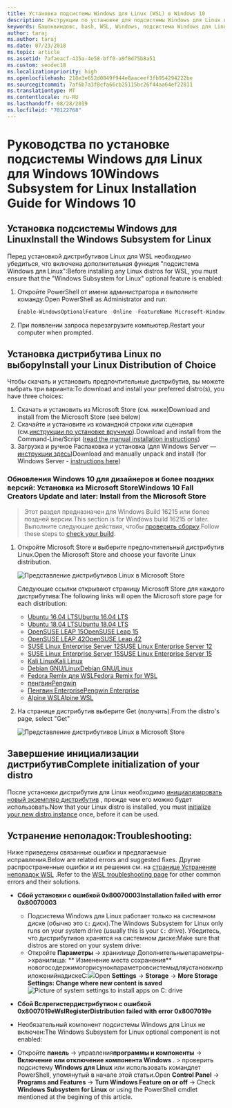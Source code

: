 ```yaml
---
title: Установка подсистемы Windows для Linux (WSL) в Windows 10
description: Инструкции по установке для подсистемы Windows для Linux в Windows 10.
keywords: Башонвиндовс, bash, WSL, Windows, подсистема Windows для Linux, виндовссубсистем, Ubuntu, Debian, SUSE, Windows 10, install
author: taraj
ms.author: taraj
ms.date: 07/23/2018
ms.topic: article
ms.assetid: 7afaeacf-435a-4e58-bff0-a9f0d75b8a51
ms.custom: seodec18
ms.localizationpriority: high
ms.openlocfilehash: 218e3e652d0849f944e8aaceef3fb954294222be
ms.sourcegitcommit: 7af6b7a3f8cfa66cb25115bc26f44aa64ef22811
ms.translationtype: MT
ms.contentlocale: ru-RU
ms.lasthandoff: 08/28/2019
ms.locfileid: "70122768"
---
```

# <a name="windows-subsystem-for-linux-installation-guide-for-windows-10"></a><span data-ttu-id="3cb8c-104">Руководства по установке подсистемы Windows для Linux для Windows 10</span><span class="sxs-lookup"><span data-stu-id="3cb8c-104">Windows Subsystem for Linux Installation Guide for Windows 10</span></span>

## <a name="install-the-windows-subsystem-for-linux"></a><span data-ttu-id="3cb8c-105">Установка подсистемы Windows для Linux</span><span class="sxs-lookup"><span data-stu-id="3cb8c-105">Install the Windows Subsystem for Linux</span></span>

<span data-ttu-id="3cb8c-106">Перед установкой дистрибутивов Linux для WSL необходимо убедиться, что включена дополнительная функция "подсистема Windows для Linux":</span><span class="sxs-lookup"><span data-stu-id="3cb8c-106">Before installing any Linux distros for WSL, you must ensure that the "Windows Subsystem for Linux" optional feature is enabled:</span></span>

1. <span data-ttu-id="3cb8c-107">Откройте PowerShell от имени администратора и выполните команду:</span><span class="sxs-lookup"><span data-stu-id="3cb8c-107">Open PowerShell as Administrator and run:</span></span>
    ```powershell
    Enable-WindowsOptionalFeature -Online -FeatureName Microsoft-Windows-Subsystem-Linux
    ```

2. <span data-ttu-id="3cb8c-108">При появлении запроса перезагрузите компьютер.</span><span class="sxs-lookup"><span data-stu-id="3cb8c-108">Restart your computer when prompted.</span></span>

## <a name="install-your-linux-distribution-of-choice"></a><span data-ttu-id="3cb8c-109">Установка дистрибутива Linux по выбору</span><span class="sxs-lookup"><span data-stu-id="3cb8c-109">Install your Linux Distribution of Choice</span></span>
<span data-ttu-id="3cb8c-110">Чтобы скачать и установить предпочтительные дистрибутив, вы можете выбрать три варианта:</span><span class="sxs-lookup"><span data-stu-id="3cb8c-110">To download and install your preferred distro(s), you have three choices:</span></span>
1. <span data-ttu-id="3cb8c-111">Скачать и установить из Microsoft Store (см. ниже)</span><span class="sxs-lookup"><span data-stu-id="3cb8c-111">Download and install from the Microsoft Store (see below)</span></span>
1. <span data-ttu-id="3cb8c-112">Скачайте и установите из командной строки или сценария (см.[инструкции по установке вручную](install-manual.md)).</span><span class="sxs-lookup"><span data-stu-id="3cb8c-112">Download and install from the Command-Line/Script ([read the manual installation instructions](install-manual.md))</span></span>
1. <span data-ttu-id="3cb8c-113">Загрузка и ручное Распаковка и установка (для Windows Server — [инструкции здесь](install-on-server.md))</span><span class="sxs-lookup"><span data-stu-id="3cb8c-113">Download and manually unpack and install (for Windows Server - [instructions here](install-on-server.md))</span></span>

### <a name="windows-10-fall-creators-update-and-later-install-from-the-microsoft-store"></a><span data-ttu-id="3cb8c-114">Обновления Windows 10 для дизайнеров и более поздних версий: Установка из Microsoft Store</span><span class="sxs-lookup"><span data-stu-id="3cb8c-114">Windows 10 Fall Creators Update and later: Install from the Microsoft Store</span></span>

> <span data-ttu-id="3cb8c-115">Этот раздел предназначен для Windows Build 16215 или более поздней версии.</span><span class="sxs-lookup"><span data-stu-id="3cb8c-115">This section is for Windows build 16215 or later.</span></span>  <span data-ttu-id="3cb8c-116">Выполните следующие действия, чтобы [проверить сборку](troubleshooting.md#check-your-build-number).</span><span class="sxs-lookup"><span data-stu-id="3cb8c-116">Follow these steps to [check your build](troubleshooting.md#check-your-build-number).</span></span> 

1. <span data-ttu-id="3cb8c-117">Откройте Microsoft Store и выберите предпочтительный дистрибутив Linux.</span><span class="sxs-lookup"><span data-stu-id="3cb8c-117">Open the Microsoft Store and choose your favorite Linux distribution.</span></span>

    ![Представление дистрибутивов Linux в Microsoft Store](media/store.png)

    <span data-ttu-id="3cb8c-119">Следующие ссылки открывают страницу Microsoft Store для каждого дистрибутива:</span><span class="sxs-lookup"><span data-stu-id="3cb8c-119">The following links will open the Microsoft store page for each distribution:</span></span>

    * [<span data-ttu-id="3cb8c-120">Ubuntu 16,04 LTS</span><span class="sxs-lookup"><span data-stu-id="3cb8c-120">Ubuntu 16.04 LTS</span></span>](https://www.microsoft.com/store/apps/9pjn388hp8c9)
    * [<span data-ttu-id="3cb8c-121">Ubuntu 18,04 LTS</span><span class="sxs-lookup"><span data-stu-id="3cb8c-121">Ubuntu 18.04 LTS</span></span>](https://www.microsoft.com/store/apps/9N9TNGVNDL3Q)
    * [<span data-ttu-id="3cb8c-122">OpenSUSE LEAP 15</span><span class="sxs-lookup"><span data-stu-id="3cb8c-122">OpenSUSE Leap 15</span></span>](https://www.microsoft.com/store/apps/9n1tb6fpvj8c)
    * [<span data-ttu-id="3cb8c-123">OpenSUSE LEAP 42</span><span class="sxs-lookup"><span data-stu-id="3cb8c-123">OpenSUSE Leap 42</span></span>](https://www.microsoft.com/store/apps/9njvjts82tjx)
    * [<span data-ttu-id="3cb8c-124">SUSE Linux Enterprise Server 12</span><span class="sxs-lookup"><span data-stu-id="3cb8c-124">SUSE Linux Enterprise Server 12</span></span>](https://www.microsoft.com/store/apps/9p32mwbh6cns)
    * [<span data-ttu-id="3cb8c-125">SUSE Linux Enterprise Server 15</span><span class="sxs-lookup"><span data-stu-id="3cb8c-125">SUSE Linux Enterprise Server 15</span></span>](https://www.microsoft.com/store/apps/9pmw35d7fnlx)
    * [<span data-ttu-id="3cb8c-126">Kali Linux</span><span class="sxs-lookup"><span data-stu-id="3cb8c-126">Kali Linux</span></span>](https://www.microsoft.com/store/apps/9PKR34TNCV07)
    * [<span data-ttu-id="3cb8c-127">Debian GNU/Linux</span><span class="sxs-lookup"><span data-stu-id="3cb8c-127">Debian GNU/Linux</span></span>](https://www.microsoft.com/store/apps/9MSVKQC78PK6)
    * [<span data-ttu-id="3cb8c-128">Fedora Remix для WSL</span><span class="sxs-lookup"><span data-stu-id="3cb8c-128">Fedora Remix for WSL</span></span>](https://www.microsoft.com/store/apps/9n6gdm4k2hnc)
    * [<span data-ttu-id="3cb8c-129">пенгвин</span><span class="sxs-lookup"><span data-stu-id="3cb8c-129">Pengwin</span></span>](https://www.microsoft.com/store/apps/9NV1GV1PXZ6P)
    * [<span data-ttu-id="3cb8c-130">Пенгвин Enterprise</span><span class="sxs-lookup"><span data-stu-id="3cb8c-130">Pengwin Enterprise</span></span>](https://www.microsoft.com/store/apps/9N8LP0X93VCP)
    * [<span data-ttu-id="3cb8c-131">Alpine WSL</span><span class="sxs-lookup"><span data-stu-id="3cb8c-131">Alpine WSL</span></span>](https://www.microsoft.com/store/apps/9p804crf0395)

1. <span data-ttu-id="3cb8c-132">На странице дистрибутив выберите Get (получить).</span><span class="sxs-lookup"><span data-stu-id="3cb8c-132">From the distro's page, select "Get"</span></span>

    ![Представление дистрибутивов Linux в Microsoft Store](media/UbuntuStore.png)

## <a name="complete-initialization-of-your-distro"></a><span data-ttu-id="3cb8c-134">Завершение инициализации дистрибутив</span><span class="sxs-lookup"><span data-stu-id="3cb8c-134">Complete initialization of your distro</span></span>
<span data-ttu-id="3cb8c-135">После установки дистрибутив для Linux необходимо [инициализировать новый экземпляр дистрибутив](initialize-distro.md) , прежде чем его можно будет использовать.</span><span class="sxs-lookup"><span data-stu-id="3cb8c-135">Now that your Linux distro is installed, you must [initialize your new distro instance](initialize-distro.md) once, before it can be used.</span></span>

## <a name="troubleshooting"></a><span data-ttu-id="3cb8c-136">Устранение неполадок:</span><span class="sxs-lookup"><span data-stu-id="3cb8c-136">Troubleshooting:</span></span> 

<span data-ttu-id="3cb8c-137">Ниже приведены связанные ошибки и предлагаемые исправления.</span><span class="sxs-lookup"><span data-stu-id="3cb8c-137">Below are related errors and suggested fixes.</span></span> <span data-ttu-id="3cb8c-138">Другие распространенные ошибки и их решения см. на [странице Устранение неполадок WSL](troubleshooting.md) .</span><span class="sxs-lookup"><span data-stu-id="3cb8c-138">Refer to the [WSL troubleshooting page](troubleshooting.md) for other common errors and their solutions.</span></span>

* <span data-ttu-id="3cb8c-139">**Сбой установки с ошибкой 0x80070003**</span><span class="sxs-lookup"><span data-stu-id="3cb8c-139">**Installation failed with error 0x80070003**</span></span>
    * <span data-ttu-id="3cb8c-140">Подсистема Windows для Linux работает только на системном диске (обычно это `C:` диск).</span><span class="sxs-lookup"><span data-stu-id="3cb8c-140">The Windows Subsystem for Linux only runs on your system drive (usually this is your `C:` drive).</span></span> <span data-ttu-id="3cb8c-141">Убедитесь, что дистрибутивов хранятся на системном диске:</span><span class="sxs-lookup"><span data-stu-id="3cb8c-141">Make sure that distros are stored on your system drive:</span></span>  
    * <span data-ttu-id="3cb8c-142">Откройте **Параметры** -> хранилище Дополнительныепараметры->хранилища: \*\* Изменение места сохранения\*\*
    новогосодержимогорисунокпараметровсистемыдляустановкиприложенийнадискеC:![](media/AppStorage.png)</span><span class="sxs-lookup"><span data-stu-id="3cb8c-142">Open **Settings** -> **Storage** -> **More Storage Settings: Change where new content is saved**
![Picture of system settings to install apps on C: drive](media/AppStorage.png)</span></span>
    
    
 * <span data-ttu-id="3cb8c-143">**Сбой Вслрегистердистрибутион с ошибкой 0x8007019e**</span><span class="sxs-lookup"><span data-stu-id="3cb8c-143">**WslRegisterDistribution failed with error 0x8007019e**</span></span>   
  * <span data-ttu-id="3cb8c-144">Необязательный компонент подсистемы Windows для Linux не включен:</span><span class="sxs-lookup"><span data-stu-id="3cb8c-144">The Windows Subsystem for Linux optional component is not enabled:</span></span> 
   * <span data-ttu-id="3cb8c-145">Откройте **панель** -> управления**программы и компоненты** -> **Включение или отключение компонента Windows** . > проверить подсистему **Windows для Linux** или использовать командлет PowerShell, упомянутый в начале этой статьи.</span><span class="sxs-lookup"><span data-stu-id="3cb8c-145">Open **Control Panel** -> **Programs and Features** -> **Turn Windows Feature on or off** -> Check **Windows Subsystem for Linux** or using the PowerShell cmdlet mentioned at the begining of this article.</span></span>
